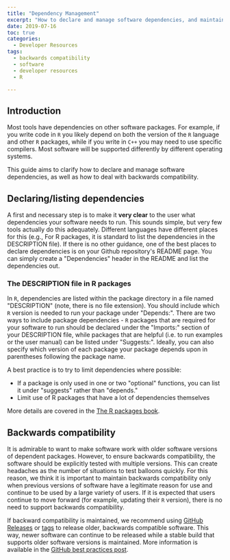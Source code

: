 ```yaml
---
title: "Dependency Management"
excerpt: "How to declare and manage software dependencies, and maintain backwards compatibility where appropriate"
date: 2019-07-16
toc: true
categories:
  - Developer Resources
tags:
  - backwards compatibility
  - software
  - developer resources
  - R

---
```



## Introduction

Most tools have dependencies on other software packages. For example, if
you write code in `R` you likely depend on both the version of the `R`
language and other `R` packages, while if you write in `C++` you may need to use
specific compilers. Most software will be supported differently by different operating systems.

This guide aims to clarify how to declare and manage software dependencies, as well as how to deal
with backwards compatibility.

## Declaring/listing dependencies

A first and necessary step is to make it **very clear** to the user what 
dependencies your software needs to run. This
sounds simple, but very few tools actually do this adequately. Different languages 
have different places for this (e.g., For R packages, it is standard to list the 
dependencies in the DESCRIPTION file). If there is no other guidance, one of the 
best places to declare dependencies is on your Github repository's README page.
You can simply create a "Dependencies" header in the README and list 
the dependencies out. 

### The DESCRIPTION file in R packages

In `R`, dependencies are listed within the package directory in a file
named "DESCRIPTION" (note, there is no file extension). You
should include which `R` version is needed to run your package under
"Depends:". There are two ways to include package dependencies - `R`
packages that are required for your software to run should be declared
under the "Imports:" section of your DESCRIPTION file, while packages
that are helpful (i.e. to run examples or the user manual) can be
listed under "Suggests:". Ideally, you can also specify which version of
each package your package depends upon in parentheses following the
package name.

A best practice is to try to limit dependencies where possible:
- If a package is only used in one or two "optional" functions, you can list it under "suggests" rather than "depends."
- Limit use of R packages that have a lot of dependencies themselves

More details are covered in the [The R packages book](http://r-pkgs.had.co.nz/description.html#dependencies).

## Backwards compatibility

It is admirable to want to make software work with older software
versions of dependent packages. However, to ensure backwards compatibility, the
software should be explicitly tested with multiple versions. This can create headaches as the number
of situations to test balloons quickly. For this reason, we think
it is important to maintain backwards compatibility only when previous
versions of software have a legitimate reason for use and continue to be
used by a large variety of users. If it is expected that users continue
to move forward (for example, updating their `R` version), there is no
need to support backwards compatibility.

If backward compatibility is maintained, we recommend using [GitHub
Releases](https://docs.github.com/en/repositories/releasing-projects-on-github/managing-releases-in-a-repository) or [tags](https://git-scm.com/book/en/v2/Git-Basics-Tagging)
to release older, backwards compatible software. This way,
newer software can continue to be released while a stable build that
supports older software versions is maintained. More information is available in
the [GitHub best practices post](https://nmfs-ost.github.io/noaa-fit-resources/developer%20resources/best-practices-version-control/#software-versioning-and-github-releases).
